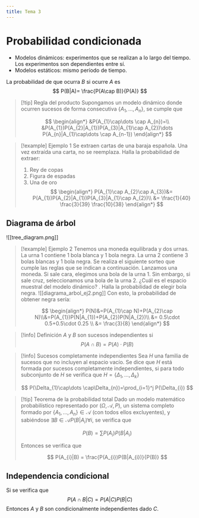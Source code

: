 ```yaml
---
title: Tema 3
---
```

# Probabilidad condicionada
- Modelos dinámicos: experimentos que se realizan a lo largo del tiempo. Los experimentos son dependientes entre sí.
- Modelos estáticos: mismo período de tiempo.

La probabilidad de que ocurra $B$ si ocurre $A$ es
$$
P(B|A)= \frac{P(A\cap B)}{P(A)}
$$

> [!tip] Regla del producto
> Supongamos un modelo dinámico donde ocurren sucesos de forma consecutiva $\{ A_{1},\dots,A_{n} \}$, se cumple que
> 
> $$
> \begin{align*}
> &P(A_{1}\cap\dots \cap A_{n})=\\ &P(A_{1})P(A_{2}|A_{1})P(A_{3}|A_{1}\cap A_{2})\dots P(A_{n}|A_{1}\cap\dots \cap A_{n-1})
> \end{align*}
> $$
> 

> [!example] Ejemplo 1
> Se extraen cartas de una baraja española. Una vez extraída una carta, no se reemplaza. Halla la probabilidad de extraer:
> 1. Rey de copas
> 2. Figura de espadas
> 3. Una de oro
> $$
> \begin{align*}
> P(A_{1}\cap A_{2}\cap A_{3})&=
> P(A_{1})P(A_{2}|A_{1})P(A_{3}|A_{1}\cap A_{2})\\
> &= \frac{1}{40} \frac{3}{39} \frac{10}{38}
> \end{align*}
> $$
> 

## Diagrama de árbol
![[tree_diagram.png]]

> [!example] Ejemplo 2
> Tenemos una moneda equilibrada y dos urnas. La urna 1 contiene 1 bola blanca y 1 bola negra. La urna 2 contiene 3 bolas blancas y 1 bola negra. Se realiza el siguiente sorteo que cumple las reglas que se indican a continuación. Lanzamos una moneda. Si sale cara, elegimos una bola de la urna 1. Sin embargo, si sale cruz, seleccionamos una bola de la urna 2. ¿Cuál es el espacio muestral del modelo dinámico? . Halla la probabilidad de elegir bola negra.
> ![[diagrama_arbol_ej2.png]]
> Con esto, la probabilidad de obtener negra sería:
> 
> $$
> \begin{align*}
> P(N)&=P(A_{1}\cap N)+P(A_{2}\cap N)\\&=P(A_{1})P(N|A_{1})+P(A_{2})P(N|A_{2})\\
> &= 0.5\cdot 0.5+0.5\cdot 0.25 \\ &= \frac{3}{8}
> \end{align*}
> $$
> 

> [!info] Definición
> $A$ y $B$ son sucesos independientes si
> $$
> P(A\cap B)=P(A)\cdot P(B)
> $$
> 

> [!info] Sucesos completamente independientes
> Sea $H$ una familia de sucesos que no incluyen al espacio vacío. Se dice que $H$ está formada por sucesos completamente independientes, si para todo subconjunto de $H$ se verifica que $H=\{ \Delta_{1},\dots,\Delta_{k} \}$
> 
> $$
> P(\Delta_{1}\cap\dots \cap\Delta_{n})=\prod_{i=1}^j P(\Delta_{i})
> $$
> 

> [!tip] Teorema de la probabilidad total
> Dado un modelo matemático probabilístico representado por $(\Omega, \mathcal{A}, P)$, un sistema completo formado por $\{ A_{1},\dots,A_{n} \}\in \mathcal{A}$ (con todos ellos excluyentes), y sabiéndose $\exists B \in \mathcal{A}P(B|A_{i})\forall i$, se verifica que
> 
> $$
> P(B)=\sum P(A_{i}) P(B|A_{i})
> $$
> 
> Entonces se verifica que
> 
> $$
> P(A_{i}|B) = \frac{P(A_{i})P(B|A_{i})}{P(B)}
> $$
> 

## Independencia condicional
Si se verifica que
$$
P(A\cap B|C)=P(A|C)P(B|C)
$$
Entonces $A$ y $B$ son condicionalmente independientes dado $C$.

